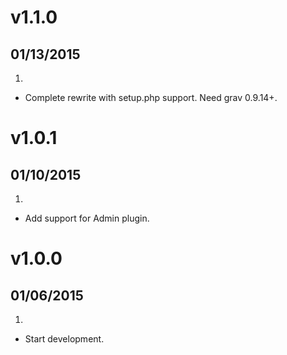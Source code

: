 # v1.1.0
## 01/13/2015

1. [](#new)
  * Complete rewrite with setup.php support. Need grav 0.9.14+.

# v1.0.1
## 01/10/2015

1. [](#improved)
  * Add support for Admin plugin.

# v1.0.0
## 01/06/2015

1. [](#new)
  * Start development.
